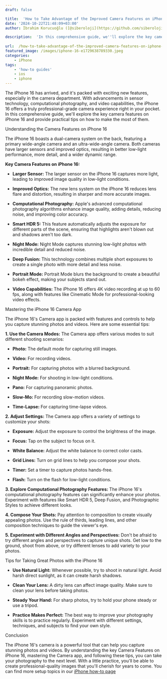 ```yaml
---
draft: false

title:  'How to Take Advantage of the Improved Camera Features on iPhone 16'
date: '2024-10-22T21:48:09+03:00'
author: İbrahim Korucuoğlu ([@siberoloji](https://github.com/siberoloji))

description:  'In this comprehensive guide, we''ll explore the key camera features on iPhone 16 and provide practical tips on how to make the most of them.' 
 
url:  /how-to-take-advantage-of-the-improved-camera-features-on-iphone-16/
featured_image: /images/iphone-16-e1729638789330.jpeg
categories:
    - iPhone
tags:
    - 'how-to guides'
    - ios
    - iphone
---
```



The iPhone 16 has arrived, and it's packed with exciting new features, especially in the camera department. With advancements in sensor technology, computational photography, and video capabilities, the iPhone 16 offers a truly professional-grade camera experience right in your pocket. In this comprehensive guide, we'll explore the key camera features on iPhone 16 and provide practical tips on how to make the most of them.



Understanding the Camera Features on iPhone 16



The iPhone 16 boasts a dual-camera system on the back, featuring a primary wide-angle camera and an ultra-wide-angle camera. Both cameras have larger sensors and improved optics, resulting in better low-light performance, more detail, and a wider dynamic range.



**Key Camera Features on iPhone 16:**


* **Larger Sensor:** The larger sensor on the iPhone 16 captures more light, leading to improved image quality in low-light conditions.

* **Improved Optics:** The new lens system on the iPhone 16 reduces lens flare and distortion, resulting in sharper and more accurate images.

* **Computational Photography:** Apple's advanced computational photography algorithms enhance image quality, adding details, reducing noise, and improving color accuracy.

* **Smart HDR 5:** This feature automatically adjusts the exposure for different parts of the scene, ensuring that highlights aren't blown out and shadows aren't too dark.

* **Night Mode:** Night Mode captures stunning low-light photos with incredible detail and reduced noise.

* **Deep Fusion:** This technology combines multiple short exposures to create a single photo with more detail and less noise.

* **Portrait Mode:** Portrait Mode blurs the background to create a beautiful bokeh effect, making your subjects stand out.

* **Video Capabilities:** The iPhone 16 offers 4K video recording at up to 60 fps, along with features like Cinematic Mode for professional-looking video effects.




Mastering the iPhone 16 Camera App



The iPhone 16's Camera app is packed with features and controls to help you capture stunning photos and videos. Here are some essential tips:



**1. Use the Camera Modes:** The Camera app offers various modes to suit different shooting scenarios:


* **Photo:** The default mode for capturing still images.

* **Video:** For recording videos.

* **Portrait:** For capturing photos with a blurred background.

* **Night Mode:** For shooting in low-light conditions.

* **Pano:** For capturing panoramic photos.

* **Slow-Mo:** For recording slow-motion videos.

* **Time-Lapse:** For capturing time-lapse videos.




**2. Adjust Settings:** The Camera app offers a variety of settings to customize your shots:


* **Exposure:** Adjust the exposure to control the brightness of the image.

* **Focus:** Tap on the subject to focus on it.

* **White Balance:** Adjust the white balance to correct color casts.

* **Grid Lines:** Turn on grid lines to help you compose your shots.

* **Timer:** Set a timer to capture photos hands-free.

* **Flash:** Turn on the flash for low-light conditions.




**3. Explore Computational Photography Features:** The iPhone 16's computational photography features can significantly enhance your photos. Experiment with features like Smart HDR 5, Deep Fusion, and Photographic Styles to achieve different looks.



**4. Compose Your Shots:** Pay attention to composition to create visually appealing photos. Use the rule of thirds, leading lines, and other composition techniques to guide the viewer's eye.



**5. Experiment with Different Angles and Perspectives:** Don't be afraid to try different angles and perspectives to capture unique shots. Get low to the ground, shoot from above, or try different lenses to add variety to your photos.



Tips for Taking Great Photos with the iPhone 16


* **Use Natural Light:** Whenever possible, try to shoot in natural light. Avoid harsh direct sunlight, as it can create harsh shadows.

* **Clean Your Lens:** A dirty lens can affect image quality. Make sure to clean your lens before taking photos.

* **Steady Your Hand:** For sharp photos, try to hold your phone steady or use a tripod.

* **Practice Makes Perfect:** The best way to improve your photography skills is to practice regularly. Experiment with different settings, techniques, and subjects to find your own style.




Conclusion



The iPhone 16's camera is a powerful tool that can help you capture stunning photos and videos. By understanding the key Camera Features on iPhone 16, mastering the Camera app, and following these tips, you can take your photography to the next level. With a little practice, you'll be able to create professional-quality images that you'll cherish for years to come. You can find more setup topics in our <a href="https://www.siberoloji.com/iphone-16-how-to-article-headlines/" target="_blank" rel="noreferrer noopener">iPhone how-to page</a>

